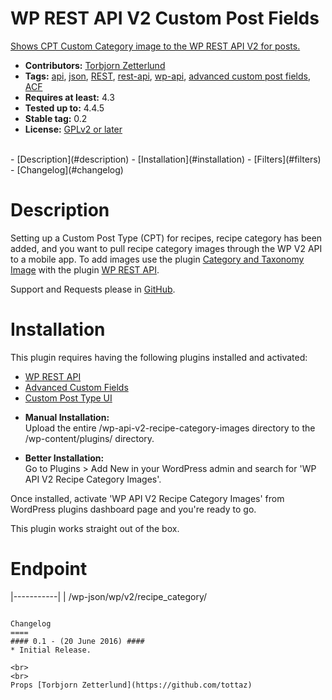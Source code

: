 # WP REST API V2 Custom Post Fields

[Shows CPT Custom Category image to the WP REST API V2 for posts.](https://wordpress.org/plugins/wp-rest-api-v2-custom-post-fields/)

* **Contributors:** [Torbjorn Zetterlund](https://wordpress.org/support/profile/vatsov)  
* **Tags:** [api](https://wordpress.org/plugins/tags/api), [json](https://wordpress.org/plugins/tags/json), [REST](https://wordpress.org/plugins/tags/rest), [rest-api](https://wordpress.org/plugins/tags/rest-api), [wp-api](https://wordpress.org/plugins/tags/wp-api), [advanced custom post fields](https://wordpress.org/plugins/tags/custom-post-types), [ACF](https://wordpress.org/plugins/tags/acf)  
* **Requires at least:** 4.3  
* **Tested up to:** 4.4.5  
* **Stable tag:** 0.2  
* **License:** [GPLv2 or later](http://www.gnu.org/licenses/gpl-2.0.html)  

<br>
- [Description](#description)
- [Installation](#installation)
- [Filters](#filters)
- [Changelog](#changelog)


Description
====

Setting up a Custom Post Type (CPT) for recipes, recipe category has been added, and you want to pull recipe category images through the WP V2 API to a mobile app. To add images use the plugin [Category and Taxonomy Image](https://wordpress.org/plugins/wp-custom-taxonomy-image/ "Category and Taxonomy Image") with the plugin [WP REST API](https://wordpress.org/plugins/rest-api/ "WP REST API"). 

Support and Requests please in [GitHub](https://github.com/tottaz/WP-API-V2-Recipe-Category-Images).  


Installation
====

This plugin requires having the following plugins installed and activated:
- [WP REST API](https://wordpress.org/plugins/rest-api/ "WP REST API")
- [Advanced Custom Fields](https://wordpress.org/plugins/advanced-custom-fields/ "Advanced Custom Fields")
- [Custom Post Type UI](https://wordpress.org/plugins/custom-post-type-ui/ "Custom Post Type UI")

* **Manual Installation:**  
Upload the entire /wp-api-v2-recipe-category-images directory to the /wp-content/plugins/ directory.

* **Better Installation:**  
Go to Plugins > Add New in your WordPress admin and search for 'WP API V2 Recipe Category Images'.

Once installed, activate 'WP API V2 Recipe Category Images' from WordPress plugins dashboard page and you're ready to go.

This plugin works straight out of the box.


Endpoint
====
|-----------|
| /wp-json/wp/v2/recipe_category/


```

Changelog
====
#### 0.1 - (20 June 2016) ####
* Initial Release.

<br>
<br>
Props [Torbjorn Zetterlund](https://github.com/tottaz)

